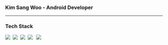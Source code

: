 ### Kim Sang Woo - Android Developer
<hr />
<h3>Tech Stack</h3>

<p>
 <img src="https://img.shields.io/badge/Android-52F0A6?style=flat-square&logo=Android&logoColor=white"/>&nbsp 
 <img src="https://img.shields.io/badge/java-D54812?style=flat-square&logo=java&logoColor=white"/>&nbsp 
 <img src="https://img.shields.io/badge/python-8768F0?style=flat-square&logo=python&logoColor=white"/>&nbsp 
 <img src="https://img.shields.io/badge/c++-ED6D6D?style=flat-square&logo=c%2B%2B&logoColor=white"/></a> &nbsp 
 <img src="https://img.shields.io/badge/Kotlin-EB9CF3?style=flat-square&logo=Kotlin&logoColor=white"/>&nbsp 


</p>


